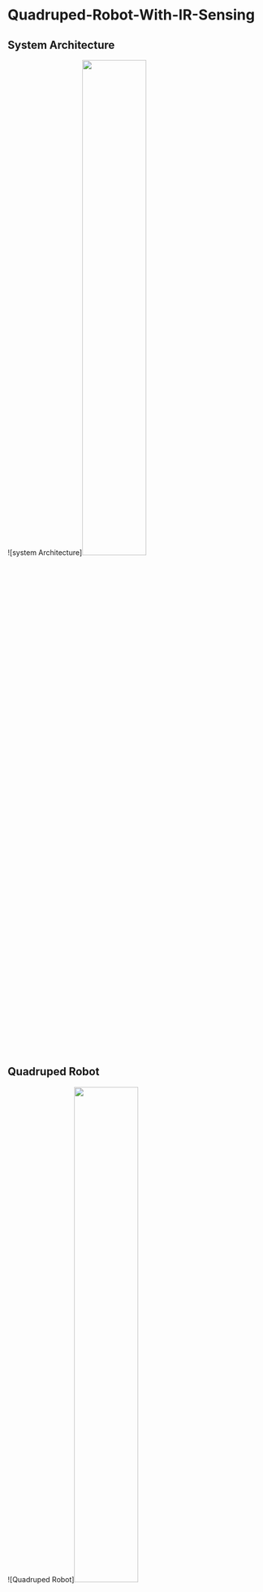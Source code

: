 # Quadruped-Robot-With-IR-Sensing

##  System Architecture
![system Architecture]<img width="50%" src=(https://user-images.githubusercontent.com/78638866/119222794-0d8bf600-bb31-11eb-8250-1db748b594c1.png)>

## Quadruped Robot
![Quadruped Robot]<img width="50%" src=(https://user-images.githubusercontent.com/78638866/119222830-38764a00-bb31-11eb-8055-2157f1f3ae43.jpg)>

## Remote Controller
![Remote Controller]<img width="50%" src=(https://user-images.githubusercontent.com/78638866/119222835-43c97580-bb31-11eb-8f73-fda7aafcb1bd.jpg)>

## Video 1
![Working Video 1](https://user-images.githubusercontent.com/78638866/119222905-8f7c1f00-bb31-11eb-925a-dc0ca45169c1.gif)
